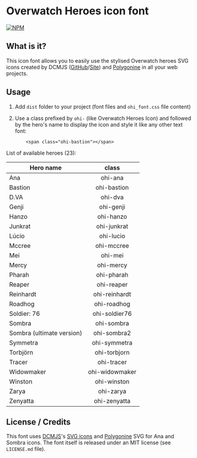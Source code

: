 # Overwatch Heroes icon font

[![NPM](https://nodei.co/npm/overwatch-heroes-icon-font.png?downloads=true)](https://nodei.co/npm/overwatch-heroes-icon-font/)

## What is it?
This icon font allows you to easily use the stylised Overwatch heroes SVG icons created by DCMJS ([GitHub](https://github.com/dcmjs)/[Site](http://dcmjs.com/overwatch/)) and [Polygonine](https://github.com/Polygonine) in all your web projects.

## Usage

1. Add `dist` folder to your project (font files and `ohi_font.css` file content)
2. Use a class prefixed by `ohi-` (like Overwatch Heroes Icon) and followed by the hero's name to display the icon and style it like any other text font:

    ```
        <span class="ohi-bastion"></span>
    ```

List of available heroes (23):

|Hero name|class|
|-------------|:-------------:|
|Ana|ohi-ana|
|Bastion|ohi-bastion|
|D.VA|ohi-dva|
|Genji|ohi-genji|
|Hanzo|ohi-hanzo|
|Junkrat|ohi-junkrat|
|Lúcio|ohi-lucio|
|Mccree|ohi-mccree|
|Mei|ohi-mei|
|Mercy|ohi-mercy|
|Pharah|ohi-pharah|
|Reaper|ohi-reaper|
|Reinhardt|ohi-reinhardt|
|Roadhog|ohi-roadhog|
|Soldier: 76|ohi-soldier76|
|Sombra|ohi-sombra|
|Sombra (ultimate version)|ohi-sombra2|
|Symmetra|ohi-symmetra|
|Torbjörn|ohi-torbjorn|
|Tracer|ohi-tracer|
|Widowmaker|ohi-widowmaker|
|Winston|ohi-winston|
|Zarya|ohi-zarya|
|Zenyatta|ohi-zenyatta|

## License / Credits

This font uses [DCMJS](https://twitter.com/dcmjs)'s [SVG icons](http://dcmjs.com/overwatch/) and [Polygonine](https://github.com/Polygonine) SVG for Ana and Sombra icons.
The font itself is released under an MIT license (see `LICENSE.md` file).
